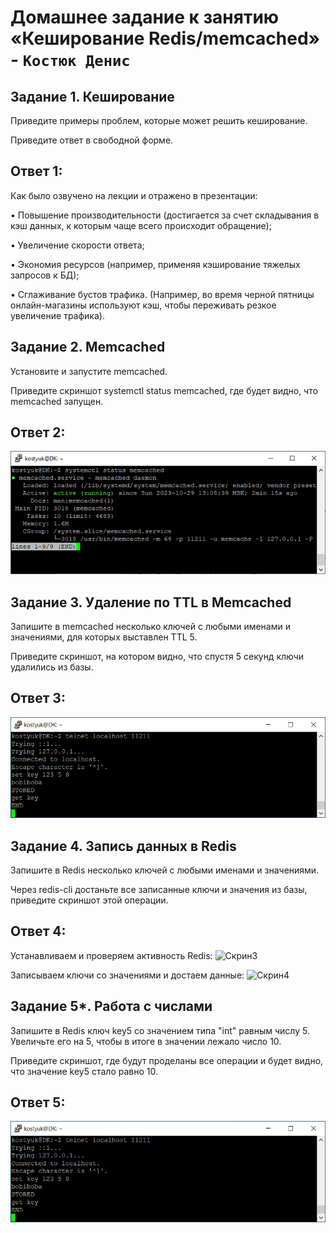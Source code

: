 # Домашнее задание к занятию «Кеширование Redis/memcached» - `Костюк Денис`

## Задание 1. Кеширование

Приведите примеры проблем, которые может решить кеширование.

Приведите ответ в свободной форме.

## Ответ 1:

Как было озвучено на лекции и отражено в презентации:

•	Повышение производительности (достигается за счет складывания в кэш данных, к которым чаще всего происходит обращение);

•	Увеличение скорости ответа;

•	Экономия ресурсов (например, применяя кэширование тяжелых запросов к БД);

•	Сглаживание бустов трафика. (Например, во время черной пятницы онлайн-магазины используют кэш, чтобы переживать резкое увеличение трафика).


## Задание 2. Memcached

Установите и запустите memcached.

Приведите скриншот systemctl status memcached, где будет видно, что memcached запущен.

## Ответ 2:

![Скрин1](https://github.com/denniskostyuk/cash/blob/main/task_2.png)

## Задание 3. Удаление по TTL в Memcached

Запишите в memcached несколько ключей с любыми именами и значениями, для которых выставлен TTL 5.

Приведите скриншот, на котором видно, что спустя 5 секунд ключи удалились из базы.

## Ответ 3:

![Скрин2](https://github.com/denniskostyuk/cash/blob/main/task_3.png)

## Задание 4. Запись данных в Redis

Запишите в Redis несколько ключей с любыми именами и значениями.

Через redis-cli достаньте все записанные ключи и значения из базы, приведите скриншот этой операции.

## Ответ 4:

Устанавливаем и проверяем активность Redis:
![Скрин3](https://github.com/denniskostyuk/cash/blob/main/task_41.png)

Записываем ключи со значениями и достаем данные:
![Скрин4](https://github.com/denniskostyuk/cash/blob/main/task_42.png)

## Задание 5*. Работа с числами

Запишите в Redis ключ key5 со значением типа "int" равным числу 5. Увеличьте его на 5, чтобы в итоге в значении лежало число 10.

Приведите скриншот, где будут проделаны все операции и будет видно, что значение key5 стало равно 10.

## Ответ 5:

![Скрин2](https://github.com/denniskostyuk/cash/blob/main/task_3.png)
